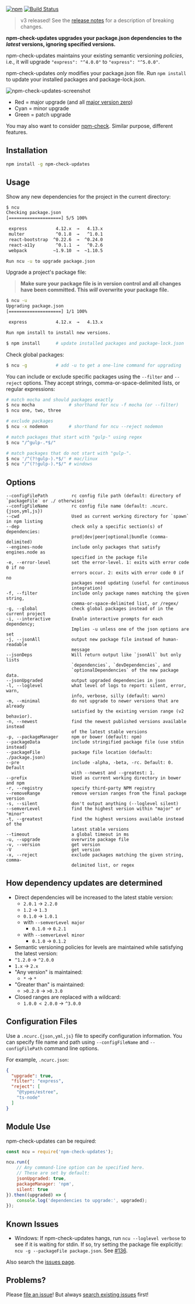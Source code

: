 [![npm](https://badge.fury.io/js/npm-check-updates.svg)](http://badge.fury.io/js/npm-check-updates)
[![Build Status](https://travis-ci.org/tjunnone/npm-check-updates.svg?branch=master)](https://travis-ci.org/tjunnone/npm-check-updates)

> v3 released! See the [release notes](https://github.com/tjunnone/npm-check-updates/releases/tag/v3.0.0) for a description of breaking changes.

**npm-check-updates upgrades your package.json dependencies to the *latest* versions, ignoring specified versions.**

npm-check-updates maintains your existing semantic versioning *policies*, i.e., it will upgrade `"express": "^4.0.0"` to `"express": "^5.0.0"`.

npm-check-updates *only* modifies your package.json file. Run `npm install` to update your installed packages and package-lock.json.

![npm-check-updates-screenshot](https://github.com/tjunnone/npm-check-updates/blob/master/.github/screenshot.png?raw=true)

- Red = major upgrade (and all [major version zero](https://semver.org/#spec-item-4))
- Cyan = minor upgrade
- Green = patch upgrade

You may also want to consider [npm-check](https://github.com/dylang/npm-check). Similar purpose, different features.

Installation
--------------

```sh
npm install -g npm-check-updates
```

Usage
--------------
Show any new dependencies for the project in the current directory:

```sh
$ ncu
Checking package.json
[====================] 5/5 100%

 express           4.12.x  →   4.13.x
 multer            ^0.1.8  →   ^1.0.1
 react-bootstrap  ^0.22.6  →  ^0.24.0
 react-a11y        ^0.1.1  →   ^0.2.6
 webpack          ~1.9.10  →  ~1.10.5

Run ncu -u to upgrade package.json
```

Upgrade a project's package file:

> **Make sure your package file is in version control and all changes have been committed. This *will* overwrite your package file.**

```sh
$ ncu -u
Upgrading package.json
[====================] 1/1 100%

 express           4.12.x  →   4.13.x

Run npm install to install new versions.

$ npm install      # update installed packages and package-lock.json
```

Check global packages:

```sh
$ ncu -g           # add -u to get a one-line command for upgrading
```

You can include or exclude specific packages using the `--filter` and `--reject` options. They accept strings, comma-or-space-delimited lists, or regular expressions:

```sh
# match mocha and should packages exactly
$ ncu mocha             # shorthand for ncu -f mocha (or --filter)
$ ncu one, two, three

# exclude packages
$ ncu -x nodemon        # shorthand for ncu --reject nodemon

# match packages that start with "gulp-" using regex
$ ncu "/^gulp-.*$/"

# match packages that do not start with "gulp-".
$ ncu '/^(?!gulp-).*$/' # mac/linux
$ ncu "/^(?!gulp-).*$/" # windows
```

Options
--------------

    --configFilePath         rc config file path (default: directory of `packageFile` or ./ otherwise)
    --configFileName         rc config file name (default: .ncurc.{json,yml,js})                             
    --cwd                    Used as current working directory for `spawn` in npm listing
    --dep                    check only a specific section(s) of dependencies:
                             prod|dev|peer|optional|bundle (comma-delimited)
    --engines-node           include only packages that satisfy engines.node as
                             specified in the package file
    -e, --error-level        set the error-level. 1: exits with error code 0 if no
                             errors occur. 2: exits with error code 0 if no
                             packages need updating (useful for continuous
                             integration)
    -f, --filter             include only package names matching the given string,
                             comma-or-space-delimited list, or /regex/
    -g, --global             check global packages instead of in the current project
    -i, --interactive        Enable interactive prompts for each dependency;
                             Implies -u unless one of the json options are set
    -j, --jsonAll            output new package file instead of human-readable
                             message
    --jsonDeps               Will return output like `jsonAll` but only lists
                             `dependencies`, `devDependencies`, and
                             `optionalDependencies` of the new package data.
    --jsonUpgraded           output upgraded dependencies in json
    -l, --loglevel           what level of logs to report: silent, error, warn,
                             info, verbose, silly (default: warn)
    -m, --minimal            do not upgrade to newer versions that are already
                             satisfied by the existing version range (v2 behavior).
    -n, --newest             find the newest published versions available instead
                             of the latest stable versions
    -p, --packageManager     npm or bower (default: npm)
    --packageData            include stringified package file (use stdin instead)
    --packageFile            package file location (default: ./package.json)
    --pre                    include -alpha, -beta, -rc. Default: 0. Default
                             with --newest and --greatest: 1.
    --prefix                 Used as current working directory in bower and npm
    -r, --registry           specify third-party NPM registry
    --removeRange            remove version ranges from the final package version
    -s, --silent             don't output anything (--loglevel silent)
    --semverLevel            find the highest version within "major" or "minor"
    -t, --greatest           find the highest versions available instead of the
                             latest stable versions
    --timeout                a global timeout in ms
    -u, --upgrade            overwrite package file
    -v, --version            get version
    -V                       get version
    -x, --reject             exclude packages matching the given string, comma-
                             delimited list, or regex

How dependency updates are determined
--------------

- Direct dependencies will be increased to the latest stable version:
  - `2.0.1` → `2.2.0`
  - `1.2` → `1.3`
  - `0.1.0` → `1.0.1`
  - with `--semverLevel major`
    - `0.1.0` → `0.2.1`
  - with `--semverLevel minor`
    - `0.1.0` → `0.1.2`
-  Semantic versioning policies for levels are maintained while satisfying the latest version:
  - `^1.2.0` → `^2.0.0`
  - `1.x` → `2.x`
- "Any version" is maintained:
  - `*` → `*`
- "Greater than" is maintained:
  - `>0.2.0` → `>0.3.0`
- Closed ranges are replaced with a wildcard:
  - `1.0.0 < 2.0.0` → `^3.0.0`

Configuration Files
--------------
Use a `.ncurc.{json,yml,js}` file to specify configuration information.
You can specify file name and path using `--configFileName` and `--configFilePath`
command line options.

For example, `.ncurc.json`:

```json
{
  "upgrade": true,
  "filter": "express",
  "reject": [
    "@types/estree",
    "ts-node"
  ]
}
```

Module Use
--------------
npm-check-updates can be required:

```js
const ncu = require('npm-check-updates');

ncu.run({
    // Any command-line option can be specified here.
    // These are set by default:
    jsonUpgraded: true,
    packageManager: 'npm',
    silent: true
}).then((upgraded) => {
    console.log('dependencies to upgrade:', upgraded);
});
```

Known Issues
--------------

- Windows: If npm-check-updates hangs, run `ncu --loglevel verbose` to see if it is waiting for stdin. If so, try setting the package file explicitly: `ncu -g --packageFile package.json`. See [#136](https://github.com/tjunnone/npm-check-updates/issues/136#issuecomment-155721102).

Also search the [issues page](https://github.com/tjunnone/npm-check-updates/issues).


Problems?
--------------

Please [file an issue](https://github.com/tjunnone/npm-check-updates/issues)! But always [search existing issues](https://github.com/tjunnone/npm-check-updates/issues?utf8=%E2%9C%93&q=is%3Aissue) first!
